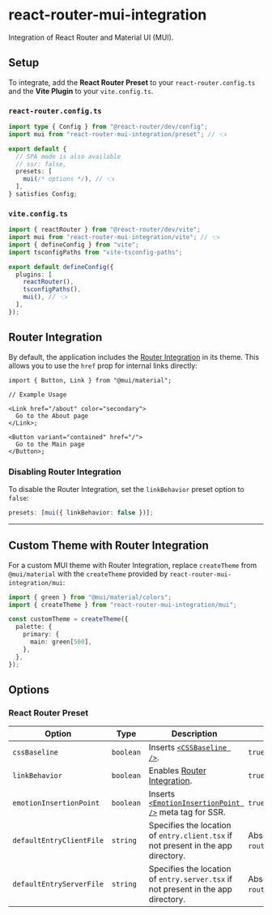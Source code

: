 # react-router-mui-integration

Integration of React Router and Material UI (MUI).

## Setup

To integrate, add the **React Router Preset** to your `react-router.config.ts` and the **Vite Plugin** to your `vite.config.ts`.

### `react-router.config.ts`

```ts
import type { Config } from "@react-router/dev/config";
import mui from "react-router-mui-integration/preset"; // 👈

export default {
  // SPA mode is also available
  // ssr: false,
  presets: [
    mui(/* options */), // 👈
  ],
} satisfies Config;
```

### `vite.config.ts`

```ts
import { reactRouter } from "@react-router/dev/vite";
import mui from "react-router-mui-integration/vite"; // 👈
import { defineConfig } from "vite";
import tsconfigPaths from "vite-tsconfig-paths";

export default defineConfig({
  plugins: [
    reactRouter(),
    tsconfigPaths(),
    mui(), // 👈
  ],
});
```

## Router Integration

By default, the application includes the [Router Integration](https://mui.com/material-ui/integrations/routing/#global-theme-link) in its theme. This allows you to use the `href` prop for internal links directly:

```tsx
import { Button, Link } from "@mui/material";

// Example Usage

<Link href="/about" color="secondary">
  Go to the About page
</Link>;

<Button variant="contained" href="/">
  Go to the Main page
</Button>;
```

### Disabling Router Integration

To disable the Router Integration, set the `linkBehavior` preset option to `false`:

```ts
presets: [mui({ linkBehavior: false })];
```

---

## Custom Theme with Router Integration

For a custom MUI theme with Router Integration, replace `createTheme` from `@mui/material` with the `createTheme` provided by `react-router-mui-integration/mui`:

```ts
import { green } from "@mui/material/colors";
import { createTheme } from "react-router-mui-integration/mui";

const customTheme = createTheme({
  palette: {
    primary: {
      main: green[500],
    },
  },
});
```

## Options

### React Router Preset

| Option                   | Type      | Description                                                                                        | Default Value                                                                    |
| ------------------------ | --------- | -------------------------------------------------------------------------------------------------- | -------------------------------------------------------------------------------- |
| `cssBaseline`            | `boolean` | Inserts [`<CSSBaseline />`](https://mui.com/material-ui/react-css-baseline/).                      | `true`                                                                           |
| `linkBehavior`           | `boolean` | Enables [Router Integration](https://mui.com/material-ui/integrations/routing/#global-theme-link). | `true`                                                                           |
| `emotionInsertionPoint`  | `boolean` | Inserts [`<EmotionInsertionPoint />`](src/emotion.tsx) meta tag for SSR.                           | `true`                                                                           |
| `defaultEntryClientFile` | `string`  | Specifies the location of `entry.client.tsx` if not present in the app directory.                  | Absolute path of `@react-router/dev/dist/config/defaults/entry.client.tsx`.      |
| `defaultEntryServerFile` | `string`  | Specifies the location of `entry.server.tsx` if not present in the app directory.                  | Absolute path of `@react-router/dev/dist/config/defaults/entry.server.node.tsx`. |
